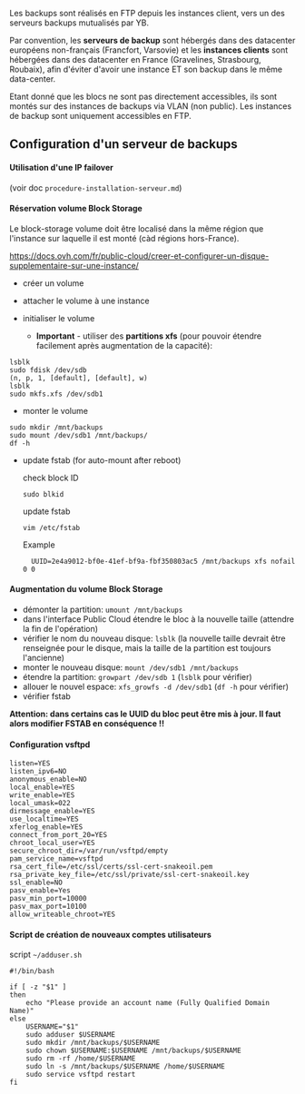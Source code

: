 

Les backups sont réalisés en FTP depuis les instances client, vers un des serveurs backups mutualisés par YB.



Par convention, les **serveurs de backup** sont hébergés dans des datacenter européens non-français (Francfort, Varsovie) et les **instances clients** sont hébergées dans des datacenter en France (Gravelines, Strasbourg, Roubaix), afin d'éviter d'avoir une instance ET son backup dans le même data-center.



Etant donné que les blocs ne sont pas directement accessibles, ils sont montés sur des instances de backups via VLAN (non public). Les instances de backup sont uniquement accessibles en FTP.



## Configuration d'un serveur de backups



#### Utilisation d'une IP failover

(voir doc `procedure-installation-serveur.md`)


#### Réservation volume Block Storage

Le block-storage volume doit être localisé dans la même région que l'instance sur laquelle il est monté (càd régions hors-France).

https://docs.ovh.com/fr/public-cloud/creer-et-configurer-un-disque-supplementaire-sur-une-instance/

* créer un volume

* attacher le volume à une instance

* initialiser le volume
  * **Important** - utiliser des **partitions xfs** (pour pouvoir étendre facilement après augmentation de la capacité):

```
lsblk
sudo fdisk /dev/sdb
(n, p, 1, [default], [default], w)
lsblk
sudo mkfs.xfs /dev/sdb1
```

  * monter le volume

```
sudo mkdir /mnt/backups
sudo mount /dev/sdb1 /mnt/backups/
df -h
```

* update fstab (for auto-mount after reboot)

  check block ID 

  ```
  sudo blkid
  ```

  update fstab

  ```
  vim /etc/fstab
  ```
  Example
  ```
	UUID=2e4a9012-bf0e-41ef-bf9a-fbf350803ac5 /mnt/backups xfs nofail 0 0
	```



#### Augmentation du volume Block Storage

* démonter la partition: `umount /mnt/backups`
* dans l'interface Public Cloud étendre le bloc à la nouvelle taille (attendre la fin de l'opération)
* vérifier le nom du nouveau disque: `lsblk` (la nouvelle taille devrait être renseignée pour le disque, mais la taille de la partition est toujours l'ancienne)
* monter le nouveau disque: `mount /dev/sdb1 /mnt/backups`
* étendre la partition: `growpart /dev/sdb 1` (`lsblk` pour vérifier)
* allouer le nouvel espace: `xfs_growfs -d /dev/sdb1` (`df -h` pour vérifier)
* vérifier fstab

**Attention: dans certains cas le UUID du bloc peut être mis à jour. Il faut alors modifier FSTAB en conséquence !!**



#### Configuration vsftpd

```
listen=YES
listen_ipv6=NO
anonymous_enable=NO
local_enable=YES
write_enable=YES
local_umask=022
dirmessage_enable=YES
use_localtime=YES
xferlog_enable=YES
connect_from_port_20=YES
chroot_local_user=YES
secure_chroot_dir=/var/run/vsftpd/empty
pam_service_name=vsftpd
rsa_cert_file=/etc/ssl/certs/ssl-cert-snakeoil.pem
rsa_private_key_file=/etc/ssl/private/ssl-cert-snakeoil.key
ssl_enable=NO
pasv_enable=Yes
pasv_min_port=10000
pasv_max_port=10100
allow_writeable_chroot=YES
```



#### Script de création de nouveaux comptes utilisateurs

script `~/adduser.sh`

```
#!/bin/bash
  
if [ -z "$1" ]
then
    echo "Please provide an account name (Fully Qualified Domain Name)"
else
    USERNAME="$1"
    sudo adduser $USERNAME
    sudo mkdir /mnt/backups/$USERNAME
    sudo chown $USERNAME:$USERNAME /mnt/backups/$USERNAME
    sudo rm -rf /home/$USERNAME
    sudo ln -s /mnt/backups/$USERNAME /home/$USERNAME
    sudo service vsftpd restart
fi
```